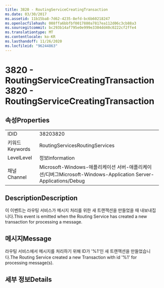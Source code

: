 ```yaml
---
title: 3820 - RoutingServiceCreatingTransaction
ms.date: 03/30/2017
ms.assetid: 11b15ba8-7d62-4235-8efd-bc6b60218247
ms.openlocfilehash: 008ffa6bbfbf0017880a7817ea112d06c3cb88a3
ms.sourcegitcommit: bc293b14af795e0e999e3304dd40c0222cf2ffe4
ms.translationtype: MT
ms.contentlocale: ko-KR
ms.lasthandoff: 11/26/2020
ms.locfileid: "96244863"
---
```

# <a name="3820---routingservicecreatingtransaction"></a><span data-ttu-id="11abd-102">3820 - RoutingServiceCreatingTransaction</span><span class="sxs-lookup"><span data-stu-id="11abd-102">3820 - RoutingServiceCreatingTransaction</span></span>

## <a name="properties"></a><span data-ttu-id="11abd-103">속성</span><span class="sxs-lookup"><span data-stu-id="11abd-103">Properties</span></span>  
  
|||  
|-|-|  
|<span data-ttu-id="11abd-104">ID</span><span class="sxs-lookup"><span data-stu-id="11abd-104">ID</span></span>|<span data-ttu-id="11abd-105">3820</span><span class="sxs-lookup"><span data-stu-id="11abd-105">3820</span></span>|  
|<span data-ttu-id="11abd-106">키워드</span><span class="sxs-lookup"><span data-stu-id="11abd-106">Keywords</span></span>|<span data-ttu-id="11abd-107">RoutingServices</span><span class="sxs-lookup"><span data-stu-id="11abd-107">RoutingServices</span></span>|  
|<span data-ttu-id="11abd-108">Level</span><span class="sxs-lookup"><span data-stu-id="11abd-108">Level</span></span>|<span data-ttu-id="11abd-109">정보</span><span class="sxs-lookup"><span data-stu-id="11abd-109">Information</span></span>|  
|<span data-ttu-id="11abd-110">채널</span><span class="sxs-lookup"><span data-stu-id="11abd-110">Channel</span></span>|<span data-ttu-id="11abd-111">Microsoft-Windows-애플리케이션 서버-애플리케이션/디버그</span><span class="sxs-lookup"><span data-stu-id="11abd-111">Microsoft-Windows-Application Server-Applications/Debug</span></span>|  
  
## <a name="description"></a><span data-ttu-id="11abd-112">Description</span><span class="sxs-lookup"><span data-stu-id="11abd-112">Description</span></span>  

 <span data-ttu-id="11abd-113">이 이벤트는 라우팅 서비스가 메시지 처리를 위한 새 트랜잭션을 만들었을 때 내보내집니다.</span><span class="sxs-lookup"><span data-stu-id="11abd-113">This event is emitted when the Routing Service has created a new transaction for processing a message.</span></span>  
  
## <a name="message"></a><span data-ttu-id="11abd-114">메시지</span><span class="sxs-lookup"><span data-stu-id="11abd-114">Message</span></span>  

 <span data-ttu-id="11abd-115">라우팅 서비스에서 메시지를 처리하기 위해 ID가 '%1'인 새 트랜잭션을 만들었습니다.</span><span class="sxs-lookup"><span data-stu-id="11abd-115">The Routing Service created a new Transaction with id '%1' for processing message(s).</span></span>  
  
## <a name="details"></a><span data-ttu-id="11abd-116">세부 정보</span><span class="sxs-lookup"><span data-stu-id="11abd-116">Details</span></span>
